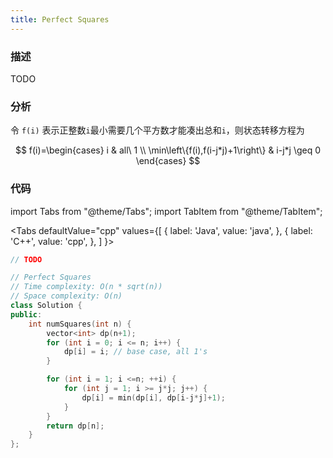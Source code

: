 ```yaml
---
title: Perfect Squares
---
```


### 描述

TODO

### 分析

令 `f(i)` 表示正整数`i`最小需要几个平方数才能凑出总和`i`，则状态转移方程为

$$
f(i)=\begin{cases}
i & all\ 1 \\
\min\left\{f(i),f(i-j*j)+1\right\} & i-j*j \geq 0
\end{cases}
$$

### 代码

import Tabs from "@theme/Tabs";
import TabItem from "@theme/TabItem";

<Tabs 
defaultValue="cpp"
values={[
{ label: 'Java', value: 'java', },
{ label: 'C++', value: 'cpp', },
]
}>
<TabItem value="java">

```java
// TODO
```

</TabItem>
<TabItem value="cpp">

```cpp
// Perfect Squares
// Time complexity: O(n * sqrt(n))
// Space complexity: O(n)
class Solution {
public:
    int numSquares(int n) {
        vector<int> dp(n+1);
        for (int i = 0; i <= n; i++) {
            dp[i] = i; // base case, all 1's
        }

        for (int i = 1; i <=n; ++i) {
            for (int j = 1; i >= j*j; j++) {
                dp[i] = min(dp[i], dp[i-j*j]+1);
            }
        }
        return dp[n];
    }
};
```

</TabItem>
</Tabs>
